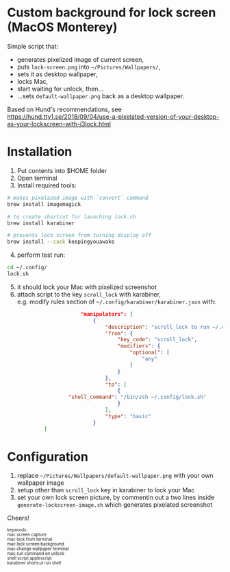 # Custom background for lock screen (MacOS Monterey)

Simple script that:
- generates pixelized image of current screen,
- puts `lock-screen.png` into `~/Pictures/Wallpapers/`,
- sets it as desktop wallpaper,
- locks Mac,
- start waiting for unlock, then...
- ...sets `default-wallpaper.png` back as a desktop wallpaper.

Based on Hund's recommendations, see https://hund.tty1.se/2018/09/04/use-a-pixelated-version-of-your-desktop-as-your-lockscreen-with-i3lock.html

# Installation
1. Put contents into $HOME folder
2. Open terminal
3. Install required tools:
```bash
# makes pixelazed image with `convert` command
brew install imagemagick

# to create shortcut for launching lock.sh
brew install karabiner

# prevents lock screen from turning display off
brew install --cask keepingyouawake
```
4. perform test run:
```bash
cd ~/.config/
lock.sh
```
5. it should lock your Mac with pixelized screenshot
6. attach script to the key `scroll_lock` with karabiner,  
e.g. modify rules section of `~/.config/karabiner/karabiner.json` with:
```json
                        "manipulators": [
                            {
                                "description": "scroll_lock to run ~/.config/lock.sh",
                                "from": {
                                    "key_code": "scroll_lock",
                                    "modifiers": {
                                        "optional": [
                                            "any"
                                        ]
                                    }
                                },
                                "to": [
                                    {
					"shell_command": "/bin/zsh ~/.config/lock.sh"
                                    }
                                ],
                                "type": "basic"
                            }
			]
```

# Configuration
1. replace `~/Pictures/Wallpapers/default-wallpaper.png` with your own wallpaper image
2. setup other than `scroll_lock` key in karabiner to lock your Mac
3. set your own lock screen picture, by commentin out a two lines inside `generate-lockscreen-image.sh` which generates pixelated screenshot

Cheers! 
  
  

<sub><sup>
keywords:  
mac screen capture  
mac lock from terminal  
mac lock screen background  
mac change wallpaper terminal  
mac run command on unlock  
shell script applescript  
karabiner shortcut run shell  
</sup></sub>





